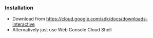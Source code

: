 ### Installation

- Download from https://cloud.google.com/sdk/docs/downloads-interactive
- Alternatively just use Web Console Cloud Shell